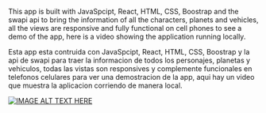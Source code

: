 This app is built with JavaSpcipt, React, HTML, CSS, Boostrap and the swapi api to bring the information of all the characters, planets and vehicles, all the views are responsive and fully functional on cell phones to see a demo of the app, here is a video showing the application running locally.

Esta app esta contruida con JavaSpcipt, React, HTML, CSS, Boostrap y la api de swapi para traer la informacion de todos los personajes, planetas y vehiculos, todas las vistas son responsives y complemente funcionales en telefonos celulares para ver una demostracion de la app, aqui hay un video que muestra la aplicacion corriendo de manera local.


[![IMAGE ALT TEXT HERE](https://img.youtube.com/vi/wh1_smgy_Qg&t=33s/.jpg)](https://www.youtube.com/watch?v=wh1_smgy_Qg&t=33s)


